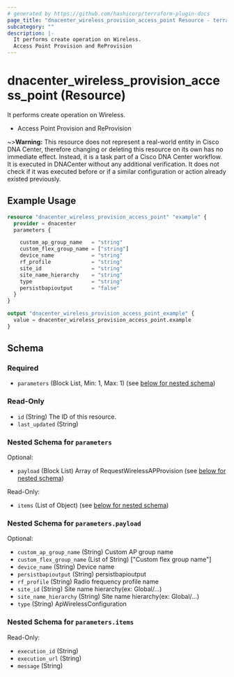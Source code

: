 ```yaml
---
# generated by https://github.com/hashicorp/terraform-plugin-docs
page_title: "dnacenter_wireless_provision_access_point Resource - terraform-provider-dnacenter"
subcategory: ""
description: |-
  It performs create operation on Wireless.
  Access Point Provision and ReProvision
---
```


# dnacenter_wireless_provision_access_point (Resource)

It performs create operation on Wireless.

- Access Point Provision and ReProvision

~>**Warning:**
This resource does not represent a real-world entity in Cisco DNA Center, therefore changing or deleting this resource on its own has no immediate effect.
Instead, it is a task part of a Cisco DNA Center workflow. It is executed in DNACenter without any additional verification. It does not check if it was executed before or if a similar configuration or action already existed previously.

## Example Usage

```terraform
resource "dnacenter_wireless_provision_access_point" "example" {
  provider = dnacenter
  parameters {

    custom_ap_group_name   = "string"
    custom_flex_group_name = ["string"]
    device_name            = "string"
    rf_profile             = "string"
    site_id                = "string"
    site_name_hierarchy    = "string"
    type                   = "string"
    persistbapioutput      = "false"
  }
}

output "dnacenter_wireless_provision_access_point_example" {
  value = dnacenter_wireless_provision_access_point.example
}
```

<!-- schema generated by tfplugindocs -->
## Schema

### Required

- `parameters` (Block List, Min: 1, Max: 1) (see [below for nested schema](#nestedblock--parameters))

### Read-Only

- `id` (String) The ID of this resource.
- `last_updated` (String)

<a id="nestedblock--parameters"></a>
### Nested Schema for `parameters`

Optional:

- `payload` (Block List) Array of RequestWirelessAPProvision (see [below for nested schema](#nestedblock--parameters--payload))

Read-Only:

- `items` (List of Object) (see [below for nested schema](#nestedatt--parameters--items))

<a id="nestedblock--parameters--payload"></a>
### Nested Schema for `parameters.payload`

Optional:

- `custom_ap_group_name` (String) Custom AP group name
- `custom_flex_group_name` (List of String) ["Custom flex group name"]
- `device_name` (String) Device name
- `persistbapioutput` (String) persistbapioutput
- `rf_profile` (String) Radio frequency profile name
- `site_id` (String) Site name hierarchy(ex: Global/...)
- `site_name_hierarchy` (String) Site name hierarchy(ex: Global/...)
- `type` (String) ApWirelessConfiguration


<a id="nestedatt--parameters--items"></a>
### Nested Schema for `parameters.items`

Read-Only:

- `execution_id` (String)
- `execution_url` (String)
- `message` (String)


